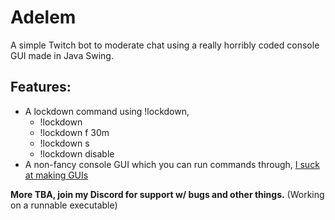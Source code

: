 # Adelem

A simple Twitch bot to moderate chat using a really horribly coded console GUI made in Java Swing.

## Features:
- A lockdown command using !lockdown,
  * !lockdown <params>
  * !lockdown f 30m
  * !lockdown s
  * !lockdown disable
- A non-fancy console GUI which you can run commands through, [I suck at making GUIs](https://i.gyazo.com/9d929e515969d7825c96382db47bf909.png)

**More TBA, join my Discord for support w/ bugs and other things.** (Working on a runnable executable)
